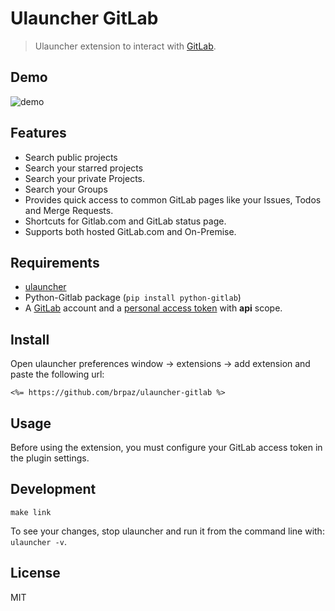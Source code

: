 # Ulauncher GitLab

> Ulauncher extension to interact with [GitLab](https://gitlab.com/).

## Demo

![demo](demo.gif)

## Features

* Search public projects
* Search your starred projects
* Search your private Projects.
* Search your Groups
* Provides quick access to common GitLab pages like your Issues, Todos and Merge Requests.
* Shortcuts for Gitlab.com and GitLab status page.
* Supports both hosted GitLab.com and On-Premise.

## Requirements

* [ulauncher](https://ulauncher.io/)
* Python-Gitlab package (```pip install python-gitlab```)
* A [GitLab](https://gitlab.com) account and a [personal access token](https://docs.gitlab.com/ee/user/profile/personal_access_tokens.html) with **api** scope.

## Install

Open ulauncher preferences window -> extensions -> add extension and paste the following url:

```<%= https://github.com/brpaz/ulauncher-gitlab %>```

## Usage

Before using the extension, you must configure your GitLab access token in the plugin settings.

## Development

```
make link
```

To see your changes, stop ulauncher and run it from the command line with: ```ulauncher -v```.

## License

MIT
